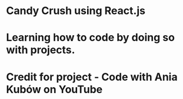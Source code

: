 # Candy Crush using React.js

# Learning how to code by doing so with projects.

# Credit for project -  Code with Ania Kubów on YouTube